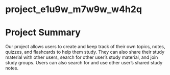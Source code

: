 # project_e1u9w_m7w9w_w4h2q
# Project Summary
Our project allows users to create and keep track of their own topics, notes, quizzes, and flashcards to help them study. They can also share their study material with other users, search for other user’s study material, and join study groups. Users can also search for and use other user’s shared study notes.
